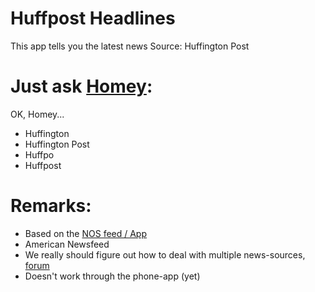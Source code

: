 # Huffpost Headlines
        
This app tells you the latest news
Source: Huffington Post

# Just ask [Homey](https://www.athom.com):
OK, Homey...

* Huffington
* Huffington Post
* Huffpo
* Huffpost

# Remarks:
* Based on the [NOS feed / App](https://github.com/kerkenit/nl.nos.newsheadlines)
* American Newsfeed
* We really should figure out how to deal with multiple news-sources, [forum](https://forum.athom.com/discussion/1458/multiple-news-apps)
* Doesn't work through the phone-app (yet)
